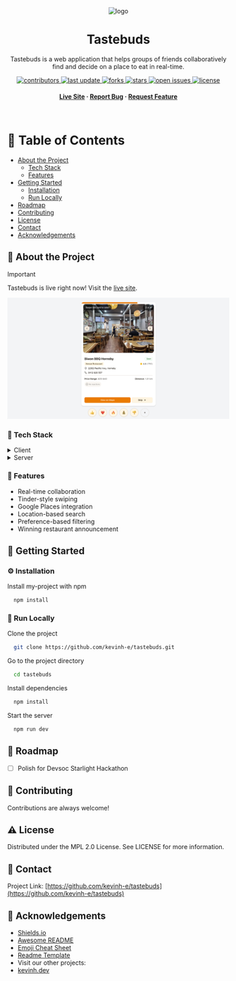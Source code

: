 <div align="center">

  <img src="tastebuds/public/assets/logo.png" alt="logo" width="200" height="auto" />
  <h1>Tastebuds</h1>
  
  <p>
    Tastebuds is a web application that helps groups of friends collaboratively find and decide on a place to eat in real-time.
  </p>

  
<!-- Badges -->
<p>
  <a href="https://github.com/kevinh-e/tastebuds/graphs/contributors">
    <img src="https://img.shields.io/github/contributors/kevinh-e/tastebuds" alt="contributors" />
  </a>
  <a href="">
    <img src="https://img.shields.io/github/last-commit/kevinh-e/tastebuds" alt="last update" />
  </a>
  <a href="https://github.com/kevinh-e/tastebuds/network/members">
    <img src="https://img.shields.io/github/forks/kevinh-e/tastebuds" alt="forks" />
  </a>
  <a href="https://github.com/kevinh-e/tastebuds/stargazers">
    <img src="https://img.shields.io/github/stars/kevinh-e/tastebuds" alt="stars" />
  </a>
  <a href="https://github.com/kevinh-e/tastebuds/issues/">
    <img src="https://img.shields.io/github/issues/kevinh-e/tastebuds" alt="open issues" />
  </a>
  <a href="https://github.com/kevinh-e/tastebuds/blob/master/LICENSE">
    <img src="https://img.shields.io/github/license/kevinh-e/tastebuds.svg" alt="license" />
  </a>
</p>
   
<h4>
    <a href="https://taste-buds.live/">Live Site</a>
  <span> · </span>
    <a href="https://github.com/kevinh-e/tastebuds/issues/">Report Bug</a>
  <span> · </span>
    <a href="https://github.com/kevinh-e/tastebuds/issues/">Request Feature</a>
  </h4>
</div>

<br />

<!-- Table of Contents -->
# :notebook_with_decorative_cover: Table of Contents

- [About the Project](#star2-about-the-project)
  * [Tech Stack](#space_invader-tech-stack)
  * [Features](#dart-features)
- [Getting Started](#toolbox-getting-started)
  * [Installation](#gear-installation)
  * [Run Locally](#running-run-locally)
- [Roadmap](#compass-roadmap)
- [Contributing](#wave-contributing)
- [License](#warning-license)
- [Contact](#handshake-contact)
- [Acknowledgements](#gem-acknowledgements)
  

<!-- About the Project -->
## :star2: About the Project

> [!IMPORTANT]  
> Tastebuds is live right now! Visit the <a href="https://taste-buds.live/">live site</a>.
<div align="center"> 
  <img src="screenshots/Voting.png" />
</div>


<!-- TechStack -->
### :space_invader: Tech Stack

<details>
  <summary>Client</summary>
  <ul>
    <li><a href="https://nextjs.org/">Next.js</a></li>
    <li><a href="https://reactjs.org/">React.js</a></li>
    <li><a href="https://tailwindcss.com/">TailwindCSS</a></li>
  </ul>
</details>

<details>
  <summary>Server</summary>
  <ul>
    <li><a href="https://expressjs.com/">Express.js</a></li>
    <li><a href="https://socket.io/">SocketIO</a></li>
  </ul>
</details>

<!-- Features -->
### :dart: Features

- Real-time collaboration
- Tinder-style swiping
- Google Places integration
- Location-based search
- Preference-based filtering
- Winning restaurant announcement

<!-- Getting Started -->
## :toolbox: Getting Started

<!-- Installation -->
### :gear: Installation

Install my-project with npm

```bash
  npm install
```


<!-- Run Locally -->
### :running: Run Locally

Clone the project

```bash
  git clone https://github.com/kevinh-e/tastebuds.git
```

Go to the project directory

```bash
  cd tastebuds
```

Install dependencies

```bash
  npm install
```

Start the server

```bash
  npm run dev
```


<!-- Roadmap -->
## :compass: Roadmap

* [ ] Polish for Devsoc Starlight Hackathon

<!-- Contributing -->
## :wave: Contributing

Contributions are always welcome!

<!-- License -->
## :warning: License

Distributed under the MPL 2.0 License. See LICENSE for more information.


<!-- Contact -->
## :handshake: Contact

Project Link: [https://github.com/kevinh-e/tastebuds](https://github.com/kevinh-e/tastebuds)

<!-- Acknowledgments -->
## :gem: Acknowledgements

 - [Shields.io](https://shields.io/)
 - [Awesome README](https://github.com/matiassingers/awesome-readme)
 - [Emoji Cheat Sheet](https://github.com/ikatyang/emoji-cheat-sheet/blob/master/README.md#travel--places)
 - [Readme Template](https://github.com/othneildrew/Best-README-Template)
 - Visit our other projects:
 - [kevinh.dev](https://kevinh.dev/)
